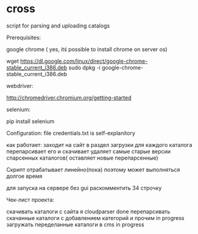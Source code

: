 # cross
script for parsing and uploading catalogs

Prerequisites:

google chrome ( yes, itś possible to install chrome on server os)

wget https://dl.google.com/linux/direct/google-chrome-stable_current_i386.deb
sudo dpkg -i google-chrome-stable_current_i386.deb

webdriver:

http://chromedriver.chromium.org/getting-started

selenium:

pip install selenium



Configuration:
file credentials.txt is self-explanitory

как работает:
заходит на сайт в раздел загрузки
для каждого каталога перепарсивает его и скачивает
удаляет самые старые версии спарсенных каталогов( оставляет новые перепарсенные)

Скрипт отрабатывает линейно(пока) поэтому может выполняться долгое время

для запуска на сервере без gui раскомментить 34 строчку


Чек-лист проекта:

скачивать каталоги с сайта я cloudparser  done
перепарсивать скачанные каталоги с добавлением категорий и прочим   in progress
загружать переделанные каталоги в cms       in progress
